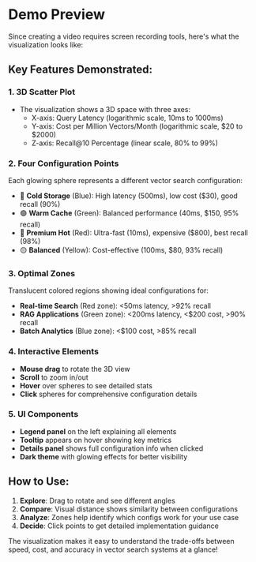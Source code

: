 # Demo Preview

Since creating a video requires screen recording tools, here's what the visualization looks like:

## Key Features Demonstrated:

### 1. **3D Scatter Plot**
- The visualization shows a 3D space with three axes:
  - X-axis: Query Latency (logarithmic scale, 10ms to 1000ms)
  - Y-axis: Cost per Million Vectors/Month (logarithmic scale, $20 to $2000)
  - Z-axis: Recall@10 Percentage (linear scale, 80% to 99%)

### 2. **Four Configuration Points**
Each glowing sphere represents a different vector search configuration:
- 🔵 **Cold Storage** (Blue): High latency (500ms), low cost ($30), good recall (90%)
- 🟢 **Warm Cache** (Green): Balanced performance (40ms, $150, 95% recall)
- 🔴 **Premium Hot** (Red): Ultra-fast (10ms), expensive ($800), best recall (98%)
- 🟡 **Balanced** (Yellow): Cost-effective (100ms, $80, 93% recall)

### 3. **Optimal Zones**
Translucent colored regions showing ideal configurations for:
- **Real-time Search** (Red zone): <50ms latency, >92% recall
- **RAG Applications** (Green zone): <200ms latency, <$200 cost, >90% recall
- **Batch Analytics** (Blue zone): <$100 cost, >85% recall

### 4. **Interactive Elements**
- **Mouse drag** to rotate the 3D view
- **Scroll** to zoom in/out
- **Hover** over spheres to see detailed stats
- **Click** spheres for comprehensive configuration details

### 5. **UI Components**
- **Legend panel** on the left explaining all elements
- **Tooltip** appears on hover showing key metrics
- **Details panel** shows full configuration info when clicked
- **Dark theme** with glowing effects for better visibility

## How to Use:

1. **Explore**: Drag to rotate and see different angles
2. **Compare**: Visual distance shows similarity between configurations
3. **Analyze**: Zones help identify which configs work for your use case
4. **Decide**: Click points to get detailed implementation guidance

The visualization makes it easy to understand the trade-offs between speed, cost, and accuracy in vector search systems at a glance!